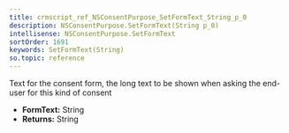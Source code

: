 ```yaml
---
title: crmscript_ref_NSConsentPurpose_SetFormText_String_p_0
description: NSConsentPurpose.SetFormText(String p_0)
intellisense: NSConsentPurpose.SetFormText
sortOrder: 1691
keywords: SetFormText(String)
so.topic: reference
---
```



Text for the consent form, the long text to be shown when asking the end-user for this kind of consent



* **FormText:** String
* **Returns:** String



